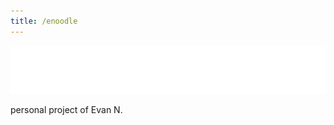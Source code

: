 ```yaml
---
title: /enoodle
---
```


![E Noodle text logo animation](docs/assets/Script_anim-v3-white.gif)

personal project of Evan N.
